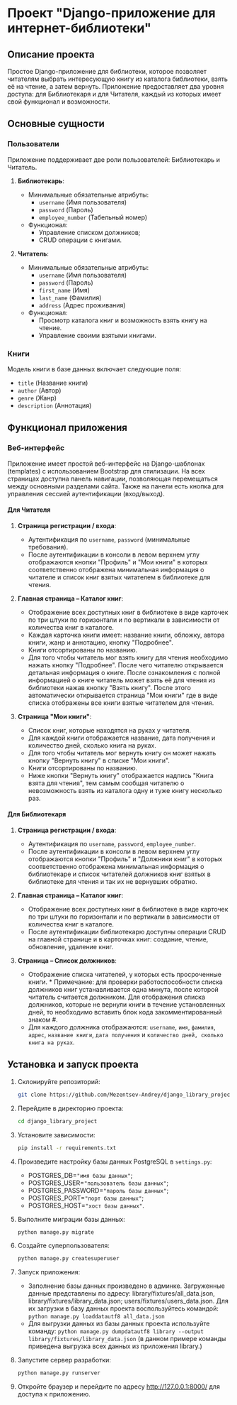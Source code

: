 # Проект "Django-приложение для интернет-библиотеки"

## Описание проекта

Простое Django-приложение для библиотеки, которое позволяет читателям выбрать интересующую книгу из каталога библиотеки, взять её на чтение, а затем вернуть. Приложение предоставляет два уровня доступа: для Библиотекаря и для Читателя, каждый из которых имеет свой функционал и возможности.

## Основные сущности

### Пользователи

Приложение поддерживает две роли пользователей: Библиотекарь и Читатель.

1. **Библиотекарь**:
   - Минимальные обязательные атрибуты:
     - `username` (Имя пользователя)
     - `password` (Пароль)
     - `employee_number` (Табельный номер)
   - Функционал:
     - Управление списком должников;
     - CRUD операции с книгами.
   
2. **Читатель**:
   - Минимальные обязательные атрибуты:
     - `username` (Имя пользователя)
     - `password` (Пароль)
     - `first_name` (Имя)
     - `last_name` (Фамилия)
     - `address` (Адрес проживания)
   - Функционал:
     - Просмотр каталога книг и возможность взять книгу на чтение.
     - Управление своими взятыми книгами.

### Книги

Модель книги в базе данных включает следующие поля:
- `title` (Название книги)
- `author` (Автор)
- `genre` (Жанр)
- `description` (Аннотация)

## Функционал приложения

### Веб-интерфейс

Приложение имеет простой веб-интерфейс на Django-шаблонах (templates) с использованием Bootstrap для стилизации. На всех страницах доступна панель навигации, позволяющая перемещаться между основными разделами сайта. Также на панели есть кнопка для управления сессией аутентификации (вход/выход).

#### Для Читателя

1. **Страница регистрации / входа**:
   - Аутентификация по `username`, `password` (минимальные требования).
   - После аутентификации в консоли в левом верхнем углу отображаются кнопки "Профиль" и "Мои книги" в которых соответственно отображена минимальная информация о читателе и список книг взятых читателем в библиотеке для чтения.
   
2. **Главная страница – Каталог книг**:
   - Отображение всех доступных книг в библиотеке в виде карточек по три штуки по горизонтали и по вертикали в зависимости от количества книг в каталоге.
   - Каждая карточка книги имеет: название книги, обложку, автора книги, жанр и аннотацию, кнопку "Подробнее".
   - Книги отсортированы по названию.
   - Для того чтобы читатель мог взять книгу для чтения необходимо нажать кнопку "Подробнее". После чего читателю открывается детальная информация о книге. После ознакомления с полной информацией о книге читатель может взять её для чтения из библиотеки нажав кнопку "Взять книгу". После этого автоматически открывается страница "Мои книги" где в виде списка отображены все книги взятые читателем для чтения.

3. **Страница "Мои книги"**:
   - Список книг, которые находятся на руках у читателя.
   - Для каждой книги отображается название, дата получения и количество дней, сколько книга на руках.
   - Для того чтобы читатель мог вернуть книгу он может нажать кнопку "Вернуть книгу" в списке "Мои книги".
   - Книги отсортированы по названию.
   - Ниже кнопки "Вернуть книгу" отображается надпись "Книга взята для чтения", тем самым сообщая читателю о невозможность взять из каталога одну и туже книгу несколько раз. 

#### Для Библиотекаря

1. **Страница регистрации / входа**:
   - Аутентификация по `username`, `password`, `employee_number`.
   - После аутентификации в консоли в левом верхнем углу отображаются кнопки "Профиль" и "Должники книг" в которых соответственно отображена минимальная информация о библиотекаре и список читателей должников книг взятых в библиотеке для чтения и так их не вернувших обратно.

2. **Главная страница – Каталог книг**:
   - Отображение всех доступных книг в библиотеке в виде карточек по три штуки по горизонтали и по вертикали в зависимости от количества книг в каталоге.
   - После аутентификации библиотекарю доступны операции CRUD на главной странице и в карточках книг: создание, чтение, обновление, удаление книг.

3. **Страница – Список должников**:
   - Отображение списка читателей, у которых есть просроченные книги. * Примечание: для проверки работоспособности списка должников книг устанавливается одна минута, после которой читатель считается должником. Для отображения списка должников, которые не вернули книги в течение установленных дней, то необходимо вставить блок кода закомментированный знаком #.
   - Для каждого должника отображаются: `username`, `имя`, `фамилия`, `адрес`, `название книги`, `дата получения` и `количество дней, сколько книга на руках`.

## Установка и запуск проекта

1. Склонируйте репозиторий:
   ```bash
   git clone https://github.com/Mezentsev-Andrey/django_library_project.git
   
2. Перейдите в директорию проекта:
   ```bash
   cd django_library_project
   
3. Установите зависимости:
   ```bash
   pip install -r requirements.txt

4. Произведите настройку базы данных PostgreSQL в `settings.py`:

    - POSTGRES_DB=`"имя базы данных"`;
    - POSTGRES_USER=`"пользователь базы данных"`;
    - POSTGRES_PASSWORD=`"пароль базы данных"`;
    - POSTGRES_PORT=`"порт базы данных"`;
    - POSTGRES_HOST=`"хост базы данных"`.
   
5. Выполните миграции базы данных:
   ```bash
   python manage.py migrate

6. Создайте суперпользователя:
   ```bash
   python manage.py createsuperuser
   
7. Запуск приложения:
    - Заполнение базы данных произведено в админке. Загруженные данные представлены по адресу: library/fixtures/all_data.json, library/fixtures/library_data.json; users/fixtures/users_data.json. Для их загрузки в базу данных проекта воспользуйтесь командой: `python manage.py loaddatautf8 all_data.json`
    - Для выгрузки данных из базы данных проекта используйте команду: `python manage.py dumpdatautf8 library --output library/fixtures/library_data.json` (в данном примере команды приведена выгрузка всех данных из приложения library.)

8. Запустите сервер разработки:
   ```bash
   python manage.py runserver

9. Откройте браузер и перейдите по адресу http://127.0.0.1:8000/ для доступа к приложению.
